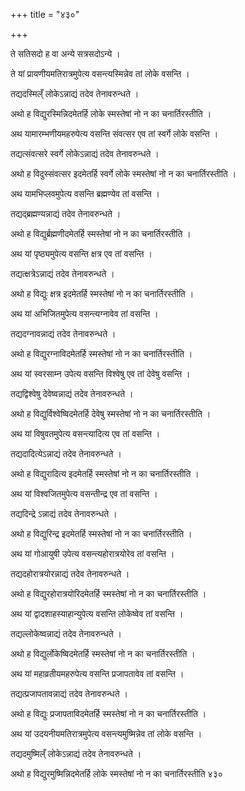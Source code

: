 +++
title = "४३०"

+++

 

ते सतिसदो ह वा अन्ये सत्रसदोऽन्ये । 

ते यां प्रायणीयमतिरात्रमुपेत्य वसन्त्यस्मिन्नेव तां लोके वसन्ति । 

तद्यदस्मिल्ँ लोकेऽन्नाद्यं तदेव तेनावरुन्धते । 

अथो ह विद्युरस्मिन्निदमेतर्हि लोके स्मस्तेषां नो न का चनार्तिरस्तीति । 

अथ यामारम्भणीयमहरुपेत्य वसन्ति संवत्सर एव तां स्वर्गे लोके वसन्ति । 

तद्यत्संवत्सरे स्वर्गे लोकेऽन्नाद्यं तदेव तेनावरुन्धते । 

अथो ह विदुस्संवत्सर इदमेतर्हि स्वर्गे लोके स्मस्तेषां नो न का
चनार्तिरस्तीति । 

अथ यामभिप्लवमुपेत्य वसन्ति ब्रह्मण्येव तां वसन्ति । 

तद्यद्ब्रह्मण्यन्नाद्यं तदेव तेनावरुन्धते । 

अथो ह विद्युर्ब्रह्मणीदमेतर्हि स्मस्तेषां नो न का चनार्तिरस्तीति । 

अथ यां पृष्ठ्यमुपेत्य वसन्ति क्षत्र एव तां वसन्ति । 

तद्यत्क्षत्रेऽन्नाद्यं तदेव तेनावरुन्धते । 

अथो ह विद्युः क्षत्र इदमेतर्हि स्मस्तेषां नो न का चनार्तिरस्तीति । 

अथ यां अभिजितमुपेत्य वसन्त्यग्नावेव तां वसन्ति । 

तद्यदग्नावन्नाद्यं तदेव तेनावरुन्धते । 

अथो ह विद्युरग्नाविदमेतर्हि स्मस्तेषां नो न का चनार्तिरस्तीति । 

अथ यां स्वरसाम्न उपेत्य वसन्ति विश्वेषु एव तां देवेषु वसन्ति । 

तद्यद्विश्वेषु देवेष्वन्नाद्यं तदेव तेनावरुन्धते । 

अथो ह विद्युर्विश्वेष्विदमेतर्हि देवेषु स्मस्तेषां नो न का
चनार्तिरस्तीति । 

अथ यां विषुवतमुपेत्य वसन्त्यादित्य एव तां वसन्ति । 

तद्यदादित्येऽन्नाद्यं तदेव तेनावरुन्धते । 

अथो ह विद्युरादित्य इदमेतर्हि स्मस्तेषां नो न का चनार्तिरस्तीति । 

अथ यां विश्वजितमुपेत्य वसन्तीन्द्र एव तां वसन्ति । 

तद्यदिन्द्रे ऽन्नाद्यं तदेव तेनावरुन्धते । 

अथो ह विद्युरिन्द्र इदमेतर्हि स्मस्तेषां नो न का चनार्तिरस्तीति । 

अथ यां गोआयुषी उपेत्य वसन्त्यहोरात्रयोरेव तां वसन्ति । 

तद्यदहोरात्रयोरन्नाद्यं तदेव तेनावरुन्धते । 

अथो ह विद्युरहोरात्रयोरिदमेतर्हि स्मस्तेषां नो न का चनार्तिरस्तीति । 

अथ यां द्वादशाहस्याहान्युपेत्य वसन्ति लोकेष्वेव तां वसन्ति । 

तद्यल्लोकेष्वन्नाद्यं तदेव तेनावरुन्धते । 

अथो ह विद्युर्लोकेष्विदमेतर्हि स्मस्तेषां नो न का चनार्तिरस्तीति । 

अथ यां महाव्रतीयमहरुपेत्य वसन्ति प्रजापतावेव तां वसन्ति । 

तद्यत्प्रजापतावन्नाद्यं तदेव तेनावरुन्धते । 

अथो ह विद्युः प्रजापताविदमेतर्हि स्मस्तेषां नो न का चनार्तिरस्तीति । 

अथ यां उदयनीयमतिरात्रमुपेत्य वसन्त्यमुष्मिन्नेव तां लोके वसन्ति । 

तद्यदमुष्मिल्ँ लोकेऽन्नाद्यं तदेव तेनावरुन्धते । 

अथो ह विद्युरमुष्मिन्निदमेतर्हि लोके स्मस्तेषां नो न का चनार्तिरस्तीति
४३०
